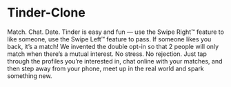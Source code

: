 # Tinder-Clone

Match. Chat. Date. Tinder is easy and fun — use the Swipe Right™ feature to like someone, 
use the Swipe Left™ feature to pass. If someone likes you back, 
it’s a match! We invented the double opt-in so that 2 people will only match when there’s a mutual interest. 
No stress. No rejection. Just tap through the profiles you’re interested in, chat online with your matches, 
and then step away from your phone, meet up in the real world and spark something new.

<img src="" alt="">
